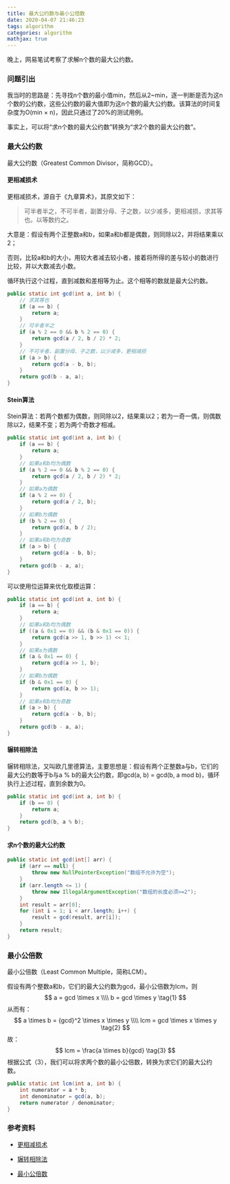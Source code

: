 ```yaml
---
title: 最大公约数与最小公倍数
date: 2020-04-07 21:46:23
tags: algorithm
categories: algorithm
mathjax: true
---
```


晚上，网易笔试考察了求解n个数的最大公约数。

<!--more-->

### 问题引出

我当时的思路是：先寻找n个数的最小值min，然后从2~min，逐一判断是否为这n个数的公约数，这些公约数的最大值即为这n个数的最大公约数。该算法的时间复杂度为O(min × n)，因此只通过了20%的测试用例。

事实上，可以将“求n个数的最大公约数”转换为“求2个数的最大公约数”。

### 最大公约数

最大公约数（Greatest Common Divisor，简称GCD）。

#### 更相减损术

更相减损术，源自于《九章算术》，其原文如下：

> 可半者半之，不可半者，副置分母、子之数，以少减多，更相减损，求其等也。以等数约之。

大意是：假设有两个正整数a和b，如果a和b都是偶数，则同除以2，并将结果乘以2；

否则，比较a和b的大小，用较大者减去较小者，接着将所得的差与较小的数进行比较，并以大数减去小数。

循环执行这个过程，直到减数和差相等为止。这个相等的数就是最大公约数。

```java
public static int gcd(int a, int b) {
    // 求其等也
    if (a == b) {
        return a;
    }
    // 可半者半之
    if (a % 2 == 0 && b % 2 == 0) {
        return gcd(a / 2, b / 2) * 2;
    }
    // 不可半者，副置分母、子之数，以少减多，更相减损
    if (a > b) {
        return gcd(a - b, b);
    }
    return gcd(b - a, a);
}
```

#### Stein算法

Stein算法：若两个数都为偶数，则同除以2，结果乘以2；若为一奇一偶，则偶数除以2，结果不变；若为两个奇数才相减。

```java
public static int gcd(int a, int b) {
    if (a == b) {
        return a;
    }
    // 如果a和b均为偶数
    if (a % 2 == 0 && b % 2 == 0) {
        return gcd(a / 2, b / 2) * 2;
    }
    // 如果a为偶数
    if (a % 2 == 0) {
        return gcd(a / 2, b);
    }
    // 如果b为偶数
    if (b % 2 == 0) {
        return gcd(a, b / 2);
    }
    // 如果a和b均为奇数
    if (a > b) {
        return gcd(a - b, b);
    }
    return gcd(b - a, a);
}
```

可以使用位运算来优化取模运算：

```java
public static int gcd(int a, int b) {
    if (a == b) {
        return a;
    }
    // 如果a和b均为偶数
    if ((a & 0x1 == 0) && (b & 0x1 == 0)) {
        return gcd(a >> 1, b >> 1) << 1;
    }
    // 如果a为偶数
    if (a & 0x1 == 0) {
        return gcd(a >> 1, b);
    }
    // 如果b为偶数
    if (b & 0x1 == 0) {
        return gcd(a, b >> 1);
    }
    // 如果a和b均为奇数
    if (a > b) {
        return gcd(a - b, b);
    }
    return gcd(b - a, a);
}
```

#### 辗转相除法

辗转相除法，又叫欧几里德算法，主要思想是：假设有两个正整数a与b，它们的最大公约数等于b与a % b的最大公约数，即gcd(a, b) = gcd(b, a mod b)，循环执行上述过程，直到余数为0。

```java
public static int gcd(int a, int b) {
    if (b == 0) {
        return a;
    }
    return gcd(b, a % b);
}
```

####  求n个数的最大公约数

```java
public static int gcd(int[] arr) {
    if (arr == null) {
        throw new NullPointerException("数组不允许为空");
    }
    if (arr.length <= 1) {
        throw new IllegalArgumentException("数组的长度必须>=2");
    }
    int result = arr[0];
    for (int i = 1; i < arr.length; i++) {
        result = gcd(result, arr[i]);
    }
    return result;
}
```

### 最小公倍数

最小公倍数（Least Common Multiple，简称LCM）。

假设有两个整数a和b，它们的最大公约数为gcd，最小公倍数为lcm，则
$$
a = gcd \times x \\\\
b = gcd \times y \tag{1}
$$
从而有：
$$
a \times b = {gcd}^2 \times x \times y \\\\
lcm = gcd \times x \times y \tag{2}
$$
故：
$$
lcm = \frac{a \times b}{gcd} \tag{3}
$$
根据公式（3），我们可以将求两个数的最小公倍数，转换为求它们的最大公约数。

```java
public static int lcm(int a, int b) {
    int numerator = a * b;
    int denominator = gcd(a, b);
    return numerator / denominator;
}
```

### 参考资料

* [更相减损术](https://baike.baidu.com/item/更相减损术/449183)

* [辗转相除法](https://baike.baidu.com/item/欧几里得算法/1647675)
* [最小公倍数](https://baike.baidu.com/item/最小公倍数)